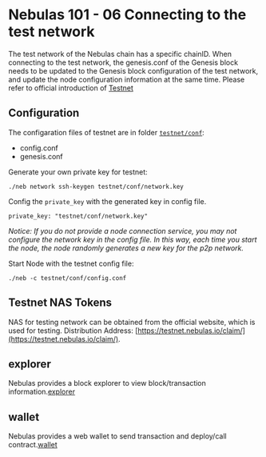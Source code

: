 # Nebulas 101 - 06 Connecting to the test network

The test network of the Nebulas chain has a specific chainID. When connecting to the test network, the genesis.conf of the Genesis block needs to be updated to the Genesis block configuration of the test network, and update the node configuration information at the same time. Please refer to official introduction of [Testnet](https://github.com/nebulasio/wiki/blob/master/testnet.md)

## Configuration

The configaration files of testnet are in folder [`testnet/conf`](https://github.com/nebulasio/go-nebulas/tree/develop/testnet/conf):

 - config.conf
 - genesis.conf

Generate your own private key for testnet:

```
./neb network ssh-keygen testnet/conf/network.key
```

Config the `private_key` with the generated key in config file.

```
private_key: "testnet/conf/network.key"
```

*Notice: If you do not provide a node connection service, you may not configure the network key in the config file. In this way, each time you start the node, the node randomly generates a new key for the p2p network.*

Start Node with the testnet config file:

```
./neb -c testnet/conf/config.conf
```

## Testnet NAS Tokens

NAS for testing network can be obtained from the official website, which is used for testing. Distribution Address: [https://testnet.nebulas.io/claim/](https://testnet.nebulas.io/claim/).

## explorer

Nebulas provides a block explorer to view block/transaction information.[explorer](https://explorer.nebulas.io/#/)

## wallet

Nebulas provides a web wallet to send transaction and deploy/call contract.[wallet](https://github.com/nebulasio/web-wallet)
